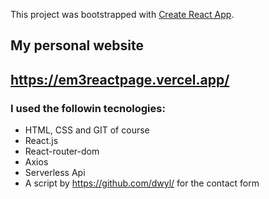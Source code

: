 This project was bootstrapped with [Create React App](https://github.com/facebook/create-react-app).

## My personal website 
## https://em3reactpage.vercel.app/

### I used the followin tecnologies:

- HTML, CSS and GIT of course
- React.js
- React-router-dom
- Axios
- Serverless Api
- A script by https://github.com/dwyl/ for the contact form


